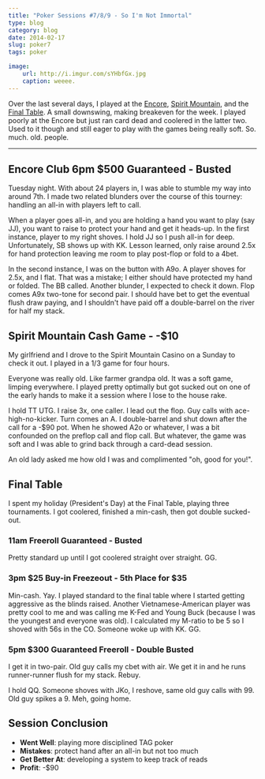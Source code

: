 ```yaml
---
title: "Poker Sessions #7/8/9 - So I'm Not Immortal"
type: blog
category: blog
date: 2014-02-17
slug: poker7
tags: poker

image:
    url: http://i.imgur.com/sYHbfGx.jpg
    caption: weeee.
---
```


Over the last several days, I played at the [Encore](http://encoreclub.cpm),
[Spirit Mountain](http://spiritmountain.com), and the [Final
Table](http://pokerportland.com). A small downswing, making breakeven for the
week. I played poorly at the Encore but just ran card dead and coolered in the
latter two. Used to it though and still eager to play with the games being
really soft. So. much. old. people.

---

## Encore Club 6pm $500 Guaranteed - Busted

Tuesday night. With about 24 players in, I was able to stumble my way into
around 7th. I made two related blunders over the course of this tourney:
handling an all-in with players left to call.

When a player goes all-in, and you are holding a hand you want to play (say
JJ), you want to raise to protect your hand and get it heads-up. In the first
instance, player to my right shoves. I hold JJ so I push all-in for deep.
Unfortunately, SB shows up with KK. Lesson learned, only raise around 2.5x
for hand protection leaving me room to play post-flop or fold to a 4bet.

In the second instance, I was on the button with A9o. A player shoves for 2.5x,
and I flat. That was a mistake; I either should have protected my hand or
folded. The BB called. Another blunder, I expected to check it down. Flop comes
A9x two-tone for second pair. I should have bet to get the eventual flush draw
paying, and I shouldn't have paid off a double-barrel on the river for half my
stack.

## Spirit Mountain Cash Game - -$10

My girlfriend and I drove to the Spirit Mountain Casino on a Sunday to check it
out. I played in a $1/$3 game for four hours.

Everyone was really old. Like farmer grandpa old. It was a soft game, limping
everywhere. I played pretty optimally but got sucked out on one of the early
hands to make it a session where I lose to the house rake.

I hold TT UTG. I raise 3x, one caller. I lead out the flop. Guy calls with
ace-high-no-kicker. Turn comes an A. I double-barrel and shut down after the
call for a -$90 pot. When he showed A2o or whatever, I was a bit confounded
on the preflop call and flop call. But whatever, the game was soft and I was
able to grind back through a card-dead session.

An old lady asked me how old I was and complimented "oh, good for you!".

## Final Table

I spent my holiday (President's Day) at the Final Table, playing three
tournaments. I got coolered, finished a min-cash, then got double sucked-out.

### 11am Freeroll Guaranteed - Busted

Pretty standard up until I got coolered straight over straight. GG.

### 3pm $25 Buy-in Freezeout - 5th Place for $35

Min-cash. Yay. I played standard to the final table where I started getting
aggressive as the blinds raised. Another Vietnamese-American player was pretty
cool to me and was calling me K-Fed and Young Buck (because I was the youngest
and everyone was old). I calculated my M-ratio to be 5 so I shoved with 56s in
the CO. Someone woke up with KK. GG.

### 5pm $300 Guaranteed Freeroll - Double Busted

I get it in two-pair. Old guy calls my cbet with air. We get it in and he runs
runner-runner flush for my stack. Rebuy.

I hold QQ. Someone shoves with JKo, I reshove, same old guy calls with 99. Old
guy spikes a 9. Meh, going home.

## Session Conclusion

- **Went Well**: playing more disciplined TAG poker
- **Mistakes**: protect hand after an all-in but not too much
- **Get Better At**: developing a system to keep track of reads
- **Profit**: -$90
